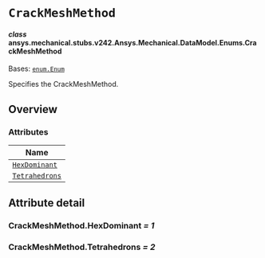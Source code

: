# `CrackMeshMethod`



#### *class* ansys.mechanical.stubs.v242.Ansys.Mechanical.DataModel.Enums.CrackMeshMethod

Bases: [`enum.Enum`](https://docs.python.org/3/library/enum.html#enum.Enum)

Specifies the CrackMeshMethod.

<!-- !! processed by numpydoc !! -->

<a id="overview"></a>

## Overview

### Attributes

| Name |
| ------------------------------------------------- |
| [`HexDominant`](#CrackMeshMethod.HexDominant) |
| [`Tetrahedrons`](#CrackMeshMethod.Tetrahedrons) |

<a id="attribute-detail"></a>

## Attribute detail

<a id="CrackMeshMethod.HexDominant"></a>

### CrackMeshMethod.HexDominant *= 1*

<a id="CrackMeshMethod.Tetrahedrons"></a>

### CrackMeshMethod.Tetrahedrons *= 2*


